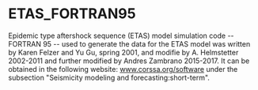 # ETAS_FORTRAN95
Epidemic type aftershock sequence (ETAS) model simulation code -- FORTRAN 95 -- used to generate the data for the ETAS model was written by Karen Felzer and Yu Gu, spring 2001, and modifie by A. Helmstetter 2002-2011 and further modified by Andres Zambrano 2015-2017. It can be obtained in the following website: 
www.corssa.org/software under the subsection "Seismicity modeling and forecasting:short-term".
